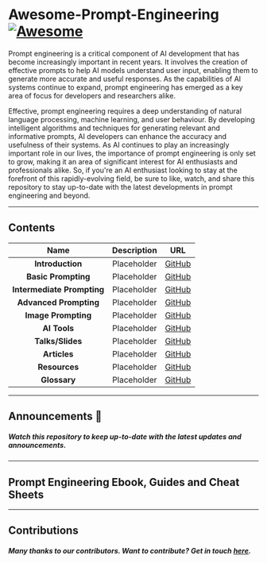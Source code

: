 # Awesome-Prompt-Engineering [![Awesome](https://awesome.re/badge.svg)](https://awesome.re)
Prompt engineering is a critical component of AI development that has become increasingly important in recent years. It involves the creation of effective prompts to help AI models understand user input, enabling them to generate more accurate and useful responses. As the capabilities of AI systems continue to expand, prompt engineering has emerged as a key area of focus for developers and researchers alike.

Effective, prompt engineering requires a deep understanding of natural language processing, machine learning, and user behaviour. By developing intelligent algorithms and techniques for generating relevant and informative prompts, AI developers can enhance the accuracy and usefulness of their systems. As AI continues to play an increasingly important role in our lives, the importance of prompt engineering is only set to grow, making it an area of significant interest for AI enthusiasts and professionals alike. So, if you're an AI enthusiast looking to stay at the forefront of this rapidly-evolving field, be sure to like, watch, and share this repository to stay up-to-date with the latest developments in prompt engineering and beyond.

---
## Contents
|  Name  |  Description  |  URL  |
| :-----:| :------------:| :----:|
| **Introduction**| Placeholder   | [GitHub](https://github.com/natnew/Awesome-Prompt-Engineering)|
| **Basic Prompting**| Placeholder    | [GitHub](https://github.com/natnew/Awesome-Prompt-Engineering)|
| **Intermediate Prompting**| Placeholder    | [GitHub](https://github.com/natnew/Awesome-Prompt-Engineering)|
| **Advanced Prompting**| Placeholder    | [GitHub](https://github.com/natnew/Awesome-Prompt-Engineering)|
| **Image Prompting**| Placeholder    | [GitHub](https://github.com/natnew/Awesome-Prompt-Engineering)|
| **AI Tools**| Placeholder    | [GitHub](https://github.com/natnew/Awesome-Prompt-Engineering)|
| **Talks/Slides**| Placeholder    | [GitHub](https://github.com/natnew/Awesome-Prompt-Engineering)|
| **Articles**| Placeholder    | [GitHub](https://github.com/natnew/Awesome-Prompt-Engineering)|
| **Resources**| Placeholder    | [GitHub](https://github.com/natnew/Awesome-Prompt-Engineering)|
| **Glossary**| Placeholder    | [GitHub](https://github.com/natnew/Awesome-Prompt-Engineering)|




---
## Announcements :eyes: 
##### Watch this repository to keep up-to-date with the latest updates and announcements. 

---
## Prompt Engineering Ebook, Guides and Cheat Sheets
---
## Contributions
##### Many thanks to our contributors. Want to contribute? Get in touch [here](https://www.linkedin.com/in/natasha-newbold/). 

